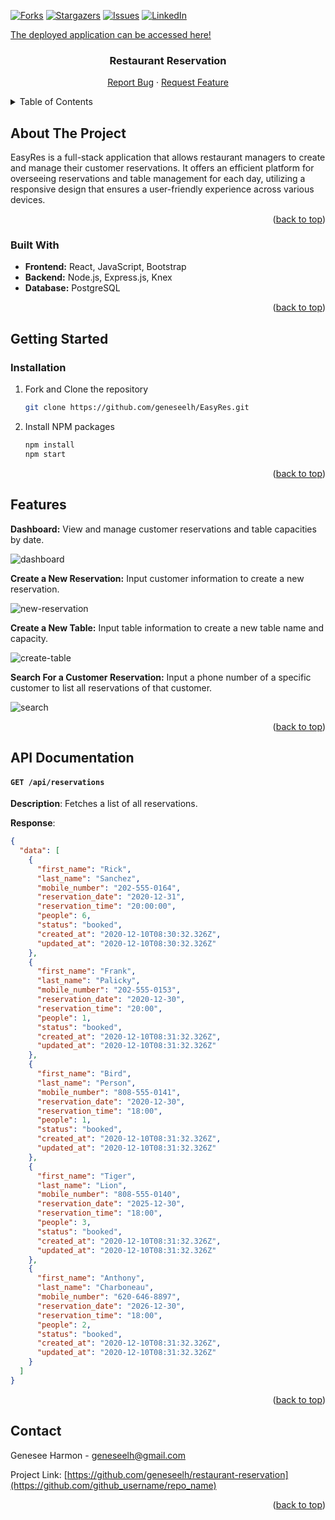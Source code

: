 <a name="readme-top"></a>

[![Forks][forks-shield]][forks-url]
[![Stargazers][stars-shield]][stars-url]
[![Issues][issues-shield]][issues-url]
[![LinkedIn][linkedin-shield]][linkedin-url]

[The deployed application can be accessed here!](https://easyres.onrender.com)

<div align="center">
<h3 align="center">Restaurant Reservation</h3>

  <p align="center">
    <a href="https://github.com/geneseelh/restaurant-reservation/issues">Report Bug</a>
    ·
    <a href="https://github.com/geneseelh/restaurant-reservation/issues">Request Feature</a>
  </p>
</div>

<!-- TABLE OF CONTENTS -->
<details>
  <summary>Table of Contents</summary>
  <ol>
    <li>
      <a href="#about-the-project">About The Project</a>
      <ul>
        <li><a href="#built-with">Built With</a></li>
      </ul>
    </li>
    <li>
      <a href="#getting-started">Getting Started</a>
      <ul>
        <li><a href="#installation">Installation</a></li>
      </ul>
    </li>
    <li><a href="#features">Features</a></li>
    <li><a href="#api-documentation">API Documentation</a></li>
    <li><a href="#contact">Contact</a></li>
  </ol>
</details>

## About The Project

EasyRes is a full-stack application that allows restaurant managers to create and manage their customer reservations. It offers an efficient platform for overseeing reservations and table management for each day, utilizing a responsive design that ensures a user-friendly experience across various devices.

<p align="right">(<a href="#readme-top">back to top</a>)</p>

### Built With

- **Frontend:** React, JavaScript, Bootstrap
- **Backend:** Node.js, Express.js, Knex
- **Database:** PostgreSQL

<p align="right">(<a href="#readme-top">back to top</a>)</p>

## Getting Started

### Installation

1. Fork and Clone the repository
   ```sh
   git clone https://github.com/geneseelh/EasyRes.git
   ```
2. Install NPM packages
   ```sh
   npm install
   npm start
   ```
   <p align="right">(<a href="#readme-top">back to top</a>)</p>

## Features

**Dashboard:** View and manage customer reservations and table capacities by date.

<!-- screenshot of dashboard -->

![dashboard](https://github.com/geneseelh/restaurant-reservation/assets/129642269/986531ea-febe-4f2e-b282-3e9dd2431103)

**Create a New Reservation:** Input customer information to create a new reservation.

<!-- screenshot of new reservation form -->

![new-reservation](https://github.com/geneseelh/restaurant-reservation/assets/129642269/e39effb8-2b2e-414c-846d-a4d3456ed6b6)

**Create a New Table:** Input table information to create a new table name and capacity.

<!-- screenshot of new table form -->

![create-table](https://github.com/geneseelh/restaurant-reservation/assets/129642269/906ffc2a-3198-462c-836a-b8a645abf263)

**Search For a Customer Reservation:** Input a phone number of a specific customer to list all reservations of that customer.

<!-- screenshot of search page -->

![search](https://github.com/geneseelh/restaurant-reservation/assets/129642269/096525a8-23c2-42e2-b0cd-47a669c920a5)

<p align="right">(<a href="#readme-top">back to top</a>)</p>

## API Documentation

#### `GET /api/reservations`

**Description**: Fetches a list of all reservations.

**Response**:

```json
{
  "data": [
    {
      "first_name": "Rick",
      "last_name": "Sanchez",
      "mobile_number": "202-555-0164",
      "reservation_date": "2020-12-31",
      "reservation_time": "20:00:00",
      "people": 6,
      "status": "booked",
      "created_at": "2020-12-10T08:30:32.326Z",
      "updated_at": "2020-12-10T08:30:32.326Z"
    },
    {
      "first_name": "Frank",
      "last_name": "Palicky",
      "mobile_number": "202-555-0153",
      "reservation_date": "2020-12-30",
      "reservation_time": "20:00",
      "people": 1,
      "status": "booked",
      "created_at": "2020-12-10T08:31:32.326Z",
      "updated_at": "2020-12-10T08:31:32.326Z"
    },
    {
      "first_name": "Bird",
      "last_name": "Person",
      "mobile_number": "808-555-0141",
      "reservation_date": "2020-12-30",
      "reservation_time": "18:00",
      "people": 1,
      "status": "booked",
      "created_at": "2020-12-10T08:31:32.326Z",
      "updated_at": "2020-12-10T08:31:32.326Z"
    },
    {
      "first_name": "Tiger",
      "last_name": "Lion",
      "mobile_number": "808-555-0140",
      "reservation_date": "2025-12-30",
      "reservation_time": "18:00",
      "people": 3,
      "status": "booked",
      "created_at": "2020-12-10T08:31:32.326Z",
      "updated_at": "2020-12-10T08:31:32.326Z"
    },
    {
      "first_name": "Anthony",
      "last_name": "Charboneau",
      "mobile_number": "620-646-8897",
      "reservation_date": "2026-12-30",
      "reservation_time": "18:00",
      "people": 2,
      "status": "booked",
      "created_at": "2020-12-10T08:31:32.326Z",
      "updated_at": "2020-12-10T08:31:32.326Z"
    }
  ]
}
```

<p align="right">(<a href="#readme-top">back to top</a>)</p>

## Contact

Genesee Harmon - geneseelh@gmail.com

Project Link: [https://github.com/geneseelh/restaurant-reservation](https://github.com/github_username/repo_name)

<p align="right">(<a href="#readme-top">back to top</a>)</p>

<!-- MARKDOWN LINKS & IMAGES -->

[forks-shield]: https://img.shields.io/github/forks/geneseelh/restaurant-reservation.svg?style=for-the-badge
[forks-url]: https://github.com/geneseelh/restaurant-reservation/forks
[stars-shield]: https://img.shields.io/github/stars/geneseelh/restaurant-reservation.svg?style=for-the-badge
[stars-url]: https://github.com/geneseelh/restaurant-reservation/stargazers
[issues-shield]: https://img.shields.io/github/issues/geneseelh/restaurant-reservation.svg?style=for-the-badge
[issues-url]: https://github.com/geneseelh/restaurant-reservation/issues
[linkedin-shield]: https://img.shields.io/badge/-LinkedIn-black.svg?style=for-the-badge&logo=linkedin&colorB=555
[linkedin-url]: https://linkedin.com/in/genesee-harmon
